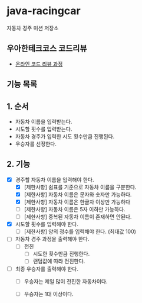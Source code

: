 # java-racingcar

자동차 경주 미션 저장소

## 우아한테크코스 코드리뷰

- [온라인 코드 리뷰 과정](https://github.com/woowacourse/woowacourse-docs/blob/master/maincourse/README.md)



## 기능 목록

## 1. 순서

- 자동차 이름을 입력받는다.
- 시도할 횟수를 입력받는다.
- 자동차 경주가 입력한 시도 횟수만큼 진행된다.
- 우승자를 선정한다.


## 2. 기능
  - [x] 경주할 자동차 이름을 입력해야 한다.
    - [x] [제한사항] 쉼표를 기준으로 자동차 이름을 구분한다.
    - [x] [제한사항] 자동차 이름은 문자와 숫자만 가능하다.
    - [x] [제한사항] 자동차 이름은 한글자 이상만 가능하다
    - [ ] [제한사항] 자동차 이름은 5자 이하만 가능하다.
    - [ ] [제한사항] 중복된 자동차 이름이 존재하면 안된다.
  - [x] 시도할 횟수를 입력해야 한다.
    - [ ] [제한사항] 양의 정수를 입력해야 한다. (최대값 100)
  - [ ] 자동차 경주 과정을 출력해야 한다.
    - [ ] 전진
      - [ ] 시도한 횟수만큼 진행한다.
      - [ ] 랜덤값에 따라 전진한다.
  - [ ] 최종 우승자를 출력해야 한다.
    - [ ] 우승자는 제일 많이 전진한 자동차이다.
    - [ ] 우승자는 1대 이상이다.

